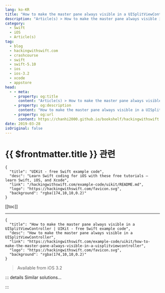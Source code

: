 ```yaml
---
lang: ko-KR
title: "How to make the master pane always visible in a UISplitViewController"
description: "Article(s) > How to make the master pane always visible in a UISplitViewController"
category:
  - Swift
  - iOS
  - Article(s)
tag: 
  - blog
  - hackingwithswift.com
  - crashcourse
  - swift
  - swift-5.10
  - ios
  - ios-3.2
  - xcode
  - appstore
head:
  - - meta:
    - property: og:title
      content: "Article(s) > How to make the master pane always visible in a UISplitViewController"
    - property: og:description
      content: "How to make the master pane always visible in a UISplitViewController"
    - property: og:url
      content: https://chanhi2000.github.io/bookshelf/hackingwithswift.com/example-code/uikit/how-to-make-the-master-pane-always-visible-in-a-uisplitviewcontroller.html
date: 2019-03-28
isOriginal: false
---
```


# {{ $frontmatter.title }} 관련

```component VPCard
{
  "title": "UIKit - free Swift example code",
  "desc": "Learn Swift coding for iOS with these free tutorials – learn Swift, iOS, and Xcode",
  "link": "/hackingwithswift.com/example-code/uikit/README.md",
  "logo": "https://hackingwithswift.com/favicon.svg",
  "background": "rgba(174,10,10,0.2)"
}
```

[[toc]]

---

```component VPCard
{
  "title": "How to make the master pane always visible in a UISplitViewController | UIKit - free Swift example code",
  "desc": "How to make the master pane always visible in a UISplitViewController",
  "link": "https://hackingwithswift.com/example-code/uikit/how-to-make-the-master-pane-always-visible-in-a-uisplitviewcontroller",
  "logo": "https://hackingwithswift.com/favicon.svg",
  "background": "rgba(174,10,10,0.2)"
}
```

> Available from iOS 3.2

<!-- TODO: 작성 -->

<!--
Split view controllers on iPad have an automatic display mode, which means in landscape both the left and right view controllers are visible, but in portrait the left view controller slides over and away as needed.

If this isn't preferable – if, for example, you want to mimic the way the Settings app works in portrait – you can force both view controllers to be visible at all times like this:

```swift
yourSplitViewController.preferredDisplayMode = .allVisible
```

-->

::: details Similar solutions…

<!--
/quick-start/swiftui/how-to-clip-a-view-so-only-part-is-visible">How to clip a view so only part is visible 
/example-code/uikit/how-to-create-live-playgrounds-in-xcode">How to create live playgrounds in Xcode 
/quick-start/swiftui/swiftui-tips-and-tricks">SwiftUI tips and tricks 
/quick-start/swiftui/how-to-make-two-views-the-same-width-or-height">How to make two views the same width or height 
/example-code/libraries/how-to-make-empty-uitableviews-look-more-attractive-using-dznemptydataset">How to make empty UITableViews look more attractive using DZNEmptyDataSet</a>
-->

:::

